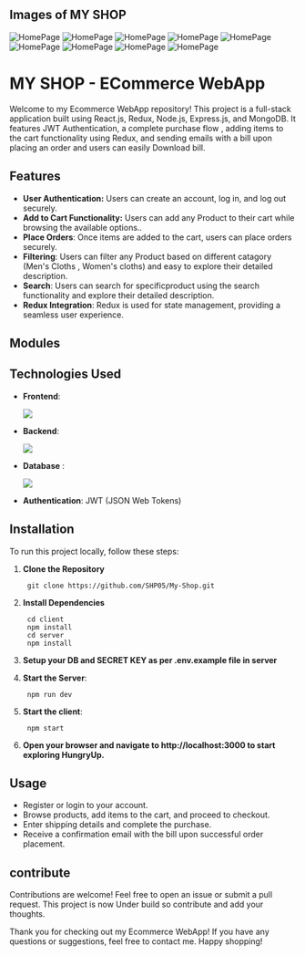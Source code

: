 ## Images of MY SHOP
![HomePage](./Images/1.png)
![HomePage](./Images/1.2.png)
![HomePage](./Images/2.png)
![HomePage](./Images/3.png)
![HomePage](./Images/4.png)
![HomePage](./Images/5.png)
![HomePage](./Images/6.png)
![HomePage](./Images/7.png)
![HomePage](./Images/8.png)


# MY SHOP - ECommerce WebApp
Welcome to my Ecommerce WebApp repository! This project is a full-stack application built using React.js, Redux, Node.js, Express.js, and MongoDB. It features JWT Authentication, a complete purchase flow , adding items to the cart functionality using Redux, and sending emails with a bill upon placing an order and users can easily Download bill.

<!-- [link text](url)

![alt taxt](img url) -->

## Features
- **User Authentication:** Users can create an account, log in, and log out securely.
- **Add to Cart Functionality:** Users can add any Product to their cart while browsing the available options..
- **Place Orders**: Once items are added to the cart, users can place orders securely.
- **Filtering**: Users can filter any Product based on different catagory (Men's Cloths , Women's cloths) and easy to explore their detailed description.
- **Search**: Users can search for specificproduct using the search functionality and explore their detailed description.
- **Redux Integration**: Redux is used for state management, providing a seamless user experience.

## Modules

## Technologies Used
- **Frontend**: <p align="left">
  <a href="https://skillicons.dev">
    <img src="https://skillicons.dev/icons?i=js,react,redux,materialui,html,css" />
  </a>
</p>

- **Backend**: <p align="left">
  <a href="https://skillicons.dev">
    <img src="https://skillicons.dev/icons?i=nodejs,express" />
  </a>
</p>

- **Database** : <p align="left">
  <a href="https://skillicons.dev">
    <img src="https://skillicons.dev/icons?i=mongodb" />
  </a>
</p>

- **Authentication**: JWT (JSON Web Tokens)

## Installation
To run this project locally, follow these steps:

1. **Clone the Repository**
       
        git clone https://github.com/SHP05/My-Shop.git

2. **Install Dependencies**
       
        cd client
        npm install
        cd server
        npm install

3. **Setup your DB and SECRET KEY as per .env.example file in server**

4. **Start the Server**:
       
        npm run dev

5. **Start the client**:
       
        npm start

6. **Open your browser and navigate to http://localhost:3000 to start exploring HungryUp.**

## Usage
  - Register or login to your account.
  - Browse products, add items to the cart, and proceed to checkout.
  - Enter shipping details and complete the purchase.
  - Receive a confirmation email with the bill upon successful order placement.

## contribute
Contributions are welcome! Feel free to open an issue or submit a pull request. This project is now Under build so contribute and add your thoughts.

Thank you for checking out my Ecommerce WebApp! If you have any questions or suggestions, feel free to contact me. Happy shopping!
